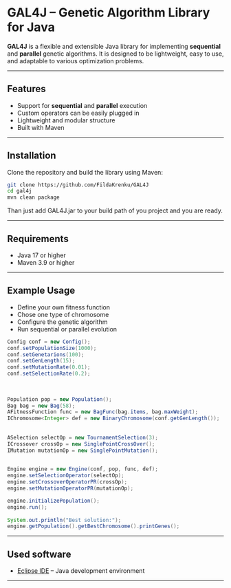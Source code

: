 # GAL4J – Genetic Algorithm Library for Java

**GAL4J** is a flexible and extensible Java library for implementing **sequential** and **parallel** genetic algorithms. It is designed to be lightweight, easy to use, and adaptable to various optimization problems.

---

##  Features

- Support for **sequential** and **parallel** execution
- Custom operators can be easily plugged in
- Lightweight and modular structure
- Built with Maven

---

## Installation

Clone the repository and build the library using Maven:

```bash
git clone https://github.com/FildaKrenku/GAL4J
cd gal4j
mvn clean package
```
Than just add GAL4J.jar to your build path of you project and you are ready.

---

## Requirements

- Java 17 or higher
- Maven 3.9 or higher

---

## Example Usage

- Define your own fitness function
- Chose one type of chromosome
- Configure the genetic algorithm
- Run sequential or parallel evolution

```Java
Config conf = new Config();
conf.setPopulationSize(1000);
conf.setGenetarions(100);
conf.setGenLength(15);
conf.setMutationRate(0.01);
conf.setSelectionRate(0.2);
        
        
                    
Population pop = new Population();
Bag bag = new Bag(58);
AFitnessFunction func = new BagFunc(bag.items, bag.maxWeight);
IChromosome<Integer> def = new BinaryChromosome(conf.getGenLength());
        
        
ASelection selectOp = new TournamentSelection(3);
ICrossover crossOp = new SinglePointCrossOver();
IMutation mutationOp = new SinglePointMutation();
        

Engine engine = new Engine(conf, pop, func, def); 
engine.setSelectionOperator(selectOp);
engine.setCrossoverOperatorPR(crossOp);
engine.setMutationOperatorPR(mutationOp);

engine.initializePopulation();
engine.run();
        
System.out.println("Best solution:");
engine.getPopulation().getBestChromosome().printGenes(); 
```

---

## Used software 

- [Eclipse IDE](https://www.eclipse.org/ide/) – Java development environment

---
